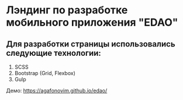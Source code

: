 # Лэндинг по разработке мобильного приложения "EDAO"

## Для разработки страницы использовались следующие технологии:
1. SCSS
2. Bootstrap (Grid, Flexbox)
3. Gulp

Демо: https://agafonovim.github.io/edao/
